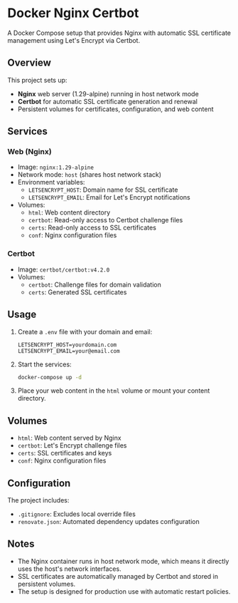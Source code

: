 # Docker Nginx Certbot

A Docker Compose setup that provides Nginx with automatic SSL certificate management using Let's Encrypt via Certbot.

## Overview

This project sets up:
- **Nginx** web server (1.29-alpine) running in host network mode
- **Certbot** for automatic SSL certificate generation and renewal
- Persistent volumes for certificates, configuration, and web content

## Services

### Web (Nginx)
- Image: `nginx:1.29-alpine`
- Network mode: `host` (shares host network stack)
- Environment variables:
  - `LETSENCRYPT_HOST`: Domain name for SSL certificate
  - `LETSENCRYPT_EMAIL`: Email for Let's Encrypt notifications
- Volumes:
  - `html`: Web content directory
  - `certbot`: Read-only access to Certbot challenge files
  - `certs`: Read-only access to SSL certificates
  - `conf`: Nginx configuration files

### Certbot
- Image: `certbot/certbot:v4.2.0`
- Volumes:
  - `certbot`: Challenge files for domain validation
  - `certs`: Generated SSL certificates

## Usage

1. Create a `.env` file with your domain and email:
   ```env
   LETSENCRYPT_HOST=yourdomain.com
   LETSENCRYPT_EMAIL=your@email.com
   ```

2. Start the services:
   ```bash
   docker-compose up -d
   ```

3. Place your web content in the `html` volume or mount your content directory.

## Volumes

- `html`: Web content served by Nginx
- `certbot`: Let's Encrypt challenge files
- `certs`: SSL certificates and keys
- `conf`: Nginx configuration files

## Configuration

The project includes:
- `.gitignore`: Excludes local override files
- `renovate.json`: Automated dependency updates configuration

## Notes

- The Nginx container runs in host network mode, which means it directly uses the host's network interfaces.
- SSL certificates are automatically managed by Certbot and stored in persistent volumes.
- The setup is designed for production use with automatic restart policies.